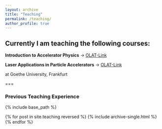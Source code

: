 ```yaml
---
layout: archive
title: "Teaching"
permalink: /teaching/
author_profile: true
---
```


## Currently I am teaching the following courses:

**Introduction to Accelerator Physics** -> [OLAT-Link](https://olat-ce.server.uni-frankfurt.de/olat/auth/RepositoryEntry/15168503815)

**Laser Applications in Particle Accelerators** -> [OLAT-Link](https://olat-ce.server.uni-frankfurt.de/olat/auth/RepositoryEntry/15168503817)

at Goethe University, Frankfurt

===

### Previous Teaching Experience

{% include base_path %}

{% for post in site.teaching reversed %}
  {% include archive-single.html %}
{% endfor %}
